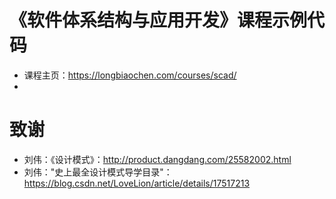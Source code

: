 # 《软件体系结构与应用开发》课程示例代码
* 课程主页：https://longbiaochen.com/courses/scad/
* 

# 致谢
* 刘伟：《设计模式》：http://product.dangdang.com/25582002.html
* 刘伟："史上最全设计模式导学目录"：https://blog.csdn.net/LoveLion/article/details/17517213


